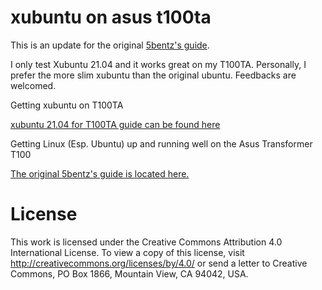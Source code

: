 # xubuntu on asus t100ta

This is an update for the original [5bentz's guide](https://github.com/5bentz/linux-asus-t100). 

I only test Xubuntu 21.04 and it works great on my T100TA. Personally, I prefer the more slim xubuntu than the original ubuntu. Feedbacks are welcomed.

Getting xubuntu on T100TA

[xubuntu 21.04 for T100TA guide can be found here](xubuntu_T100TA_guide.md)

Getting Linux (Esp. Ubuntu) up and running well on the Asus Transformer T100

[The original 5bentz's guide is located here.](T100TA_guide.md)

# License
This work is licensed under the Creative Commons Attribution 4.0 International License. To view a copy of this license, visit http://creativecommons.org/licenses/by/4.0/ or send a letter to Creative Commons, PO Box 1866, Mountain View, CA 94042, USA.
